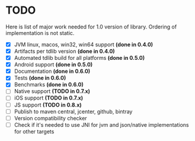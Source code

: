 # TODO

Here is list of major work needed for 1.0 version of library.
Ordering of implementation is not static.

- [x] JVM linux, macos, win32, win64 support **(done in 0.4.0)**
- [x] Artifacts per tdlib version **(done in 0.4.0)**
- [x] Automated tdlib build for all platforms **(done in 0.5.0)**
- [x] Android support **(done in 0.5.0)**
- [x] Documentation **(done in 0.6.0)**
- [x] Tests **(done in 0.6.0)**
- [x] Benchmarks **(done in 0.6.0)**
- [ ] Native support **(TODO in 0.7.x)**
- [ ] iOS support **(TODO in 0.7.x)**
- [ ] JS support **(TODO in 0.8.x)**
- [ ] Publish to maven central, jcenter, github, bintray
- [ ] Version compatibility checker
- [ ] Check if it's needed to use JNI for jvm and json/native implementations for other targets
